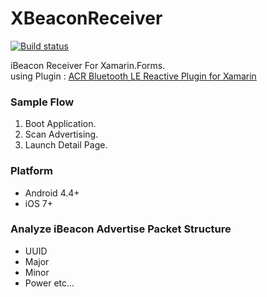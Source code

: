 # XBeaconReceiver

[![Build status](https://ci.appveyor.com/api/projects/status/lq4n9c5wfu230t11?svg=true)](https://ci.appveyor.com/project/Tak1wa/xbeaconreceiver)

iBeacon Receiver For Xamarin.Forms.  
using Plugin : [ACR Bluetooth LE Reactive Plugin for Xamarin](https://www.nuget.org/packages/Acr.Ble/)

### Sample Flow
1. Boot Application.
2. Scan Advertising.
3. Launch Detail Page.

### Platform
- Android 4.4+
- iOS 7+

### Analyze iBeacon Advertise Packet Structure
- UUID
- Major
- Minor
- Power etc...
